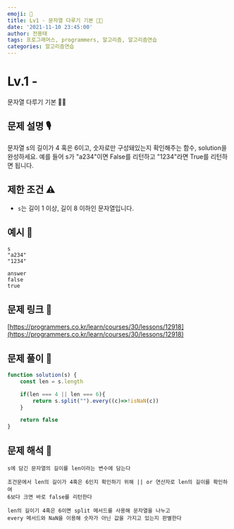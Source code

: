 ```yaml
---
emoji: 🥸
title: Lv1 - 문자열 다루기 기본 👨‍🔧
date: '2021-11-10 23:45:00'
author: 전용태
tags: 프로그래머스, programmers, 알고리즘, 알고리즘연습
categories: 알고리즘연습
---
```


# Lv.1 - 
문자열 다루기 기본 👨‍🔧

## **문제 설명 🎙**

문자열 s의 길이가 4 혹은 6이고, 숫자로만 구성돼있는지 확인해주는 함수, solution을 완성하세요. 예를 들어 s가 "a234"이면 False를 리턴하고 "1234"라면 True를 리턴하면 됩니다.

## **제한 조건 ⚠️**

- `s`는 길이 1 이상, 길이 8 이하인 문자열입니다.

## 예시 👀

```
s
"a234"
"1234"
```

```
answer
false
true
```

## 문제 링크 📎

[https://programmers.co.kr/learn/courses/30/lessons/12918](https://programmers.co.kr/learn/courses/30/lessons/12918)

## 문제 풀이 🤔

```jsx
function solution(s) {
	const len = s.length

	if(len === 4 || len === 6){
		return s.split("").every((c)=>!isNaN(c))
	}

	return false
}
```

## 문제 해석 🥸

```
s에 담긴 문자열의 길이를 len이라는 변수에 담는다

조건문에서 len의 길이가 4혹은 6인지 확인하기 위해 || or 연산자로 len의 길이를 확인하여 
6보다 크면 바로 false를 리턴한다

len의 길이기 4혹은 6이면 split 메서드를 사용해 문자열을 나누고 
every 메서드와 NaN을 이용해 숫자가 아닌 값을 가지고 있는지 판별한다
```

<br />
<br />